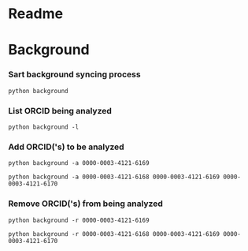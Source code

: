 # Readme

# Background

### Sart background syncing process
    python background

### List ORCID being analyzed
    python background -l

### Add ORCID('s) to be analyzed
    python background -a 0000-0003-4121-6169

    python background -a 0000-0003-4121-6168 0000-0003-4121-6169 0000-0003-4121-6170

### Remove ORCID('s) from being analyzed
    python background -r 0000-0003-4121-6169

    python background -r 0000-0003-4121-6168 0000-0003-4121-6169 0000-0003-4121-6170
